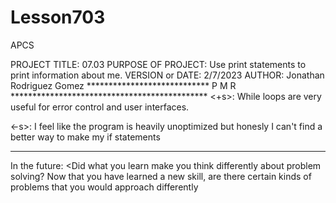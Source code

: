 # Lesson703 
APCS

PROJECT TITLE: 07.03
PURPOSE OF PROJECT: Use print statements to print information about me.
VERSION or DATE: 2/7/2023
AUTHOR: Jonathan Rodriguez Gomez
**************************** P M R *********************************************
<+s>: While loops are very useful for error control and user interfaces.



<-s>: I feel like the program is heavily unoptimized but honesly I can't find a better
way to make my if statements

*******************************************************************************
In the future: <Did what you learn make you think differently about problem solving? Now that you have
learned a new skill, are there certain kinds of problems that you would approach
differently

